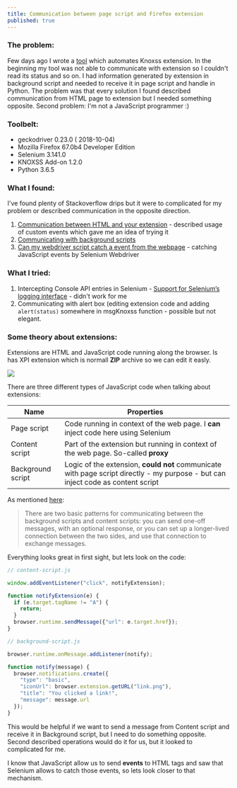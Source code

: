```yaml
---
title: Communication between page script and Firefox extension
published: true
---
```


### [](#header-3)The problem:

Few days ago I wrote a [tool](automation-of-knoxss-extension) which automates Knoxss extension. In the beginning my tool was not able to communicate with extension so I couldn't read its status and so on. I had information generated by extension in background script and needed to receive it in page script and handle in Python. The problem was that every solution I found described communication from HTML page to extension but I needed something opposite. Second problem: I'm not a JavaScript programmer :)
    
### Toolbelt:

- geckodriver 0.23.0 ( 2018-10-04)
- Mozilla Firefox 67.0b4 Developer Edition
- Selenium 3.141.0
- KNOXSS Add-on 1.2.0
- Python 3.6.5

### What I found:

I've found plenty of Stackoverflow drips but it were to complicated for my problem or described communication in the opposite direction. 

1. [Communication between HTML and your extension](https://developer.mozilla.org/en-US/docs/Archive/Add-ons/Communication_between_HTML_and_your_extension) - described usage of custom events which gave me an idea of trying it
2. [Communicating with background scripts](https://developer.mozilla.org/en-US/docs/Mozilla/Add-ons/WebExtensions/Content_scripts#Communicating_with_background_scripts)
3. [Can my webdriver script catch a event from the webpage](https://stackoverflow.com/questions/35884230/can-my-webdriver-script-catch-a-event-from-the-webpage) - catching JavaScript events by Selenium Webdriver


### What I tried:

1. Intercepting Console API entries in Selenium - [Support for Selenium’s logging interface](https://github.com/mozilla/geckodriver/issues/284) - didn't work for me
2. Communicating with alert box (editing extension code and adding `alert(status)` somewhere in msgKnoxss function - possible but not elegant.

### Some theory about extensions:

Extensions are HTML and JavaScript code running along the browser. Is has XPI extension which is normall **ZIP** archive so we can edit it easly.

![](https://mdn.mozillademos.org/files/13669/webextension-anatomy.png)

There are three different types of JavaScript code when talking about extensions:

| Name  | Properties |
| ------------- | ------------- |
| Page script  | Code running in context of the web page. I **can** inject code here using Selenium|
| Content script  | Part of the extension but running in context of the web page. So-called **proxy**     |
| Background script  | Logic of the extension, **could not** communicate with page script directly - my purpose - but can inject code as content script |

As mentioned [here](https://developer.mozilla.org/en-US/docs/Mozilla/Add-ons/WebExtensions/Content_scripts#Communicating_with_background_scripts):
> There are two basic patterns for communicating between the background scripts and content scripts: you can send one-off messages, with an optional response, or you can set up a longer-lived connection between the two sides, and use that connection to exchange messages.

Everything looks great in first sight, but lets look on the code:

```javascript
// content-script.js

window.addEventListener("click", notifyExtension);

function notifyExtension(e) {
  if (e.target.tagName != "A") {
    return;
  }
  browser.runtime.sendMessage({"url": e.target.href});
}
```

```javascript
// background-script.js

browser.runtime.onMessage.addListener(notify);

function notify(message) {
  browser.notifications.create({
    "type": "basic",
    "iconUrl": browser.extension.getURL("link.png"),
    "title": "You clicked a link!",
    "message": message.url
  });
}
```
This would be helpful if we want to send a message from Content script and receive it in Background script, but I need to do something opposite. Second described operations would do it for us, but it looked to complicated for me.

I know that JavaScript allow us to send **events** to HTML tags and saw that Selenium allows to catch those events, so lets look closer to that mechanism.

### 
